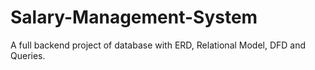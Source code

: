 # Salary-Management-System
A full backend project of database with ERD, Relational Model, DFD and Queries.
